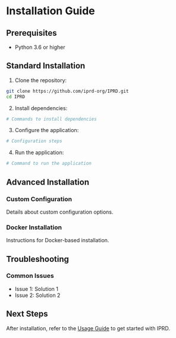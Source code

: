 # Installation Guide

## Prerequisites
- Python 3.6 or higher

## Standard Installation

1. Clone the repository:
```bash
git clone https://github.com/iprd-org/IPRD.git
cd IPRD
```

2. Install dependencies:
```bash
# Commands to install dependencies
```

3. Configure the application:
```bash
# Configuration steps
```

4. Run the application:
```bash
# Command to run the application
```

## Advanced Installation

### Custom Configuration
Details about custom configuration options.

### Docker Installation
Instructions for Docker-based installation.

## Troubleshooting

### Common Issues
- Issue 1: Solution 1
- Issue 2: Solution 2

## Next Steps
After installation, refer to the [Usage Guide](usage.md) to get started with IPRD.
